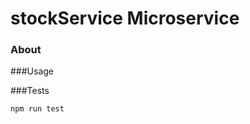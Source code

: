 
stockService Microservice
====================================

### About

###Usage

###Tests
```javascript
npm run test
```
